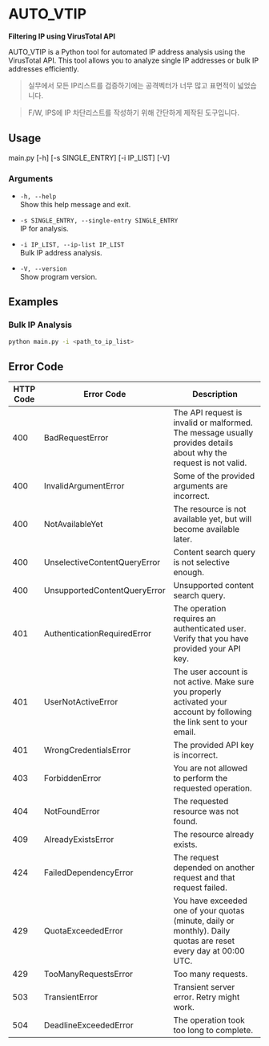 # AUTO_VTIP

**Filtering IP using VirusTotal API**

AUTO_VTIP is a Python tool for automated IP address analysis using the VirusTotal API. This tool allows you to analyze single IP addresses or bulk IP addresses efficiently.

> 실무에서 모든 IP리스트를 검증하기에는 공격벡터가 너무 많고 표면적이 넓었습니다.

> F/W, IPS에 IP 차단리스트를 작성하기 위해 간단하게 제작된 도구입니다.

## Usage
main.py [-h] [-s SINGLE_ENTRY] [-i IP_LIST] [-V]


### Arguments

- `-h, --help`  
  Show this help message and exit.
  
- `-s SINGLE_ENTRY, --single-entry SINGLE_ENTRY`  
  IP for analysis.
  
- `-i IP_LIST, --ip-list IP_LIST`  
  Bulk IP address analysis.
  
- `-V, --version`  
  Show program version.

## Examples

### Bulk IP Analysis
```sh
python main.py -i <path_to_ip_list>
```  

## Error Code
| HTTP Code | Error Code                    | Description                                                                                                                                                 |
|-----------|-------------------------------|-------------------------------------------------------------------------------------------------------------------------------------------------------------|
| 400       | BadRequestError                | The API request is invalid or malformed. The message usually provides details about why the request is not valid.                                          |
| 400       | InvalidArgumentError           | Some of the provided arguments are incorrect.                                                                                                              |
| 400       | NotAvailableYet                | The resource is not available yet, but will become available later.                                                                                        |
| 400       | UnselectiveContentQueryError   | Content search query is not selective enough.                                                                                                              |
| 400       | UnsupportedContentQueryError   | Unsupported content search query.                                                                                                                          |
| 401       | AuthenticationRequiredError    | The operation requires an authenticated user. Verify that you have provided your API key.                                                                  |
| 401       | UserNotActiveError             | The user account is not active. Make sure you properly activated your account by following the link sent to your email.                                    |
| 401       | WrongCredentialsError          | The provided API key is incorrect.                                                                                                                         |
| 403       | ForbiddenError                 | You are not allowed to perform the requested operation.                                                                                                    |
| 404       | NotFoundError                  | The requested resource was not found.                                                                                                                      |
| 409       | AlreadyExistsError             | The resource already exists.                                                                                                                               |
| 424       | FailedDependencyError          | The request depended on another request and that request failed.                                                                                           |
| 429       | QuotaExceededError             | You have exceeded one of your quotas (minute, daily or monthly). Daily quotas are reset every day at 00:00 UTC.                                            |
| 429       | TooManyRequestsError           | Too many requests.                                                                                                                                         |
| 503       | TransientError                 | Transient server error. Retry might work.                                                                                                                  |
| 504       | DeadlineExceededError          | The operation took too long to complete.                                                                                                                   |

